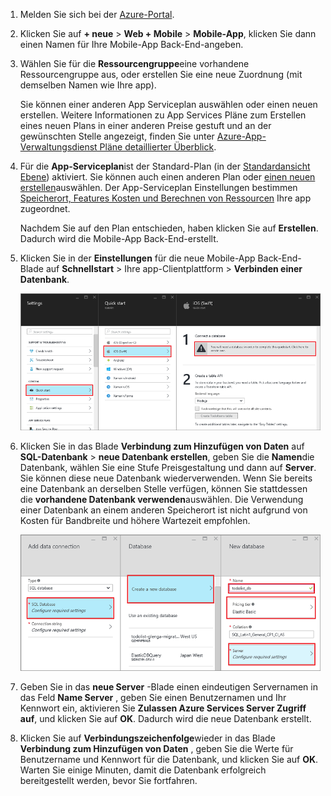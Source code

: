 1. Melden Sie sich bei der [Azure-Portal].

2. Klicken Sie auf **+ neue** > **Web + Mobile** > **Mobile-App**, klicken Sie dann einen Namen für Ihre Mobile-App Back-End-angeben.

3. Wählen Sie für die **Ressourcengruppe**eine vorhandene Ressourcengruppe aus, oder erstellen Sie eine neue Zuordnung (mit demselben Namen wie Ihre app). 
 
    Sie können einer anderen App Serviceplan auswählen oder einen neuen erstellen. Weitere Informationen zu App Services Pläne zum Erstellen eines neuen Plans in einer anderen Preise gestuft und an der gewünschten Stelle angezeigt, finden Sie unter [Azure-App-Verwaltungsdienst Pläne detaillierter Überblick](../articles/app-service/azure-web-sites-web-hosting-plans-in-depth-overview.md).

4. Für die **App-Serviceplan**ist der Standard-Plan (in der [Standardansicht Ebene](https://azure.microsoft.com/pricing/details/app-service/)) aktiviert. Sie können auch einen anderen Plan oder [einen neuen erstellen](../app-service/azure-web-sites-web-hosting-plans-in-depth-overview.md#create-an-app-service-plan)auswählen. Der App-Serviceplan Einstellungen bestimmen [Speicherort, Features Kosten und Berechnen von Ressourcen](https://azure.microsoft.com/pricing/details/app-service/) Ihre app zugeordnet. 

    Nachdem Sie auf den Plan entschieden, haben klicken Sie auf **Erstellen**. Dadurch wird die Mobile-App Back-End-erstellt. 
    
6. Klicken Sie in der **Einstellungen** für die neue Mobile-App Back-End-Blade auf **Schnellstart** > Ihre app-Clientplattform > **Verbinden einer Datenbank**. 

    ![](./media/app-service-mobile-dotnet-backend-create-new-service/dotnet-backend-create-data-connection.png)

7. Klicken Sie in das Blade **Verbindung zum Hinzufügen von Daten** auf **SQL-Datenbank** > **neue Datenbank erstellen**, geben Sie die **Namen**die Datenbank, wählen Sie eine Stufe Preisgestaltung und dann auf **Server**.  Sie können diese neue Datenbank wiederverwenden. Wenn Sie bereits eine Datenbank an derselben Stelle verfügen, können Sie stattdessen die **vorhandene Datenbank verwenden**auswählen. Die Verwendung einer Datenbank an einem anderen Speicherort ist nicht aufgrund von Kosten für Bandbreite und höhere Wartezeit empfohlen.
 
    ![](./media/app-service-mobile-dotnet-backend-create-new-service/dotnet-backend-create-db.png)

8. Geben Sie in das **neue Server** -Blade einen eindeutigen Servernamen in das Feld **Name Server** , geben Sie einen Benutzernamen und Ihr Kennwort ein, aktivieren Sie **Zulassen Azure Services Server Zugriff auf**, und klicken Sie auf **OK**. Dadurch wird die neue Datenbank erstellt.

9. Klicken Sie auf **Verbindungszeichenfolge**wieder in das Blade **Verbindung zum Hinzufügen von Daten** , geben Sie die Werte für Benutzername und Kennwort für die Datenbank, und klicken Sie auf **OK**. Warten Sie einige Minuten, damit die Datenbank erfolgreich bereitgestellt werden, bevor Sie fortfahren.

<!-- URLs. -->
[Azure-Portal]: https://portal.azure.com/
